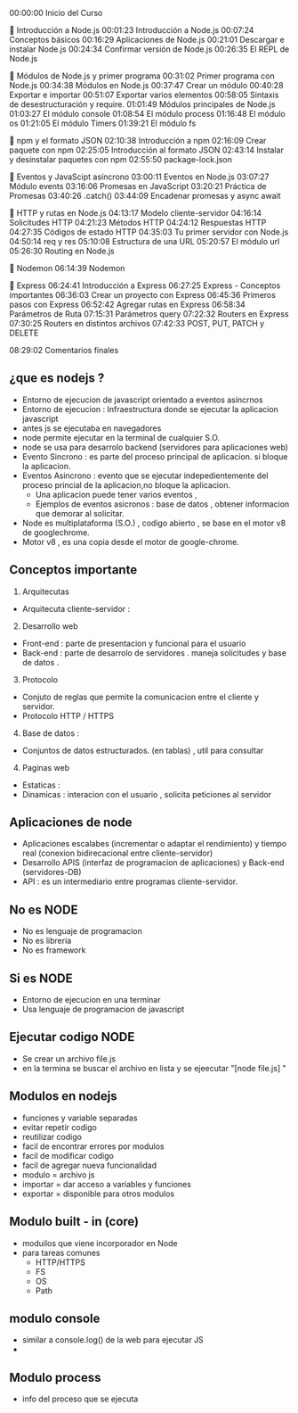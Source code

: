 00:00:00 Inicio del Curso

🔹 Introducción a Node.js
00:01:23 Introducción a Node.js
00:07:24 Conceptos básicos
00:16:29 Aplicaciones de Node.js
00:21:01 Descargar e instalar Node.js
00:24:34 Confirmar versión de Node.js
00:26:35 El REPL de Node.js

🔹 Módulos de Node.js y primer programa
00:31:02 Primer programa con Node.js
00:34:38 Módulos en Node.js
00:37:47 Crear un módulo
00:40:28 Exportar e importar
00:51:07 Exportar varios elementos
00:58:05 Sintaxis de desestructuración y require.
01:01:49 Módulos principales de Node.js
01:03:27 El módulo console
01:08:54 El módulo process
01:16:48 El módulo os
01:21:05 El módulo Timers
01:39:21 El módulo fs

🔹 npm y el formato JSON
02:10:38 Introducción a npm
02:16:09 Crear paquete con npm
02:25:05 Introducción al formato JSON
02:43:14 Instalar y desinstalar paquetes con npm
02:55:50 package-lock.json

🔹 Eventos y JavaScipt asíncrono
03:00:11 Eventos en Node.js
03:07:27 Módulo events
03:16:06 Promesas en JavaScript
03:20:21 Práctica de Promesas
03:40:26 .catch()
03:44:09 Encadenar promesas y async await

🔹 HTTP y rutas en Node.js
04:13:17 Modelo cliente-servidor
04:16:14 Solicitudes HTTP
04:21:23 Métodos HTTP
04:24:12 Respuestas HTTP
04:27:35 Códigos de estado HTTP
04:35:03 Tu primer servidor con Node.js
04:50:14 req y res
05:10:08 Estructura de una URL
05:20:57 El módulo url
05:26:30 Routing en Node.js

🔹 Nodemon
06:14:39 Nodemon

🔹 Express
06:24:41 Introducción a Express
06:27:25 Express - Conceptos importantes
06:36:03 Crear un proyecto con Express
06:45:36 Primeros pasos con Express
06:52:42 Agregar rutas en Express
06:58:34 Parámetros de Ruta
07:15:31 Parámetros query
07:22:32 Routers en Express
07:30:25 Routers en distintos archivos
07:42:33 POST, PUT, PATCH y DELETE

08:29:02 Comentarios finales

## ¿que es nodejs ?

-   Entorno de ejecucion de javascript orientado a eventos asincrnos
-   Entorno de ejecucion : Infraestructura donde se ejecutar la aplicacion javascript
-   antes js se ejecutaba en navegadores
-   node permite ejecutar en la terminal de cualquier S.O.
-   node se usa para desarrolo backend (servidores para aplicaciones web)
-   Evento Sincrono : es parte del proceso principal de aplicacion. si bloque la aplicacion.
-   Eventos Asincrono : evento que se ejecutar indepedientemente del proceso princial de la aplicacion,no bloque la aplicacion.
    -   Una aplicacion puede tener varios eventos ,
    -   Ejemplos de eventos asicronos : base de datos , obtener informacion que demorar al solicitar.
-   Node es multiplataforma (S.O.) , codigo abierto , se base en el motor v8 de googlechrome.
-   Motor v8 , es una copia desde el motor de google-chrome.

## Conceptos importante

1. Arquitecutas

-   Arquitecuta cliente-servidor :

2. Desarrollo web

-   Front-end : parte de presentacion y funcional para el usuario
-   Back-end : parte de desarrolo de servidores . maneja solicitudes y base de datos .

3. Protocolo

-   Conjuto de reglas que permite la comunicacion entre el cliente y servidor.
-   Protocolo HTTP / HTTPS

4. Base de datos :

-   Conjuntos de datos estructurados. (en tablas) , util para consultar

4. Paginas web

-   Estaticas :
-   Dinamicas : interacion con el usuario , solicita peticiones al servidor

## Aplicaciones de node

-   Aplicaciones escalabes (incrementar o adaptar el rendimiento) y tiempo real (conexion bidirecacional entre cliente-servidor)
-   Desarrollo APIS (interfaz de programacion de aplicaciones) y Back-end (servidores-DB)
-   API : es un intermediario entre programas cliente-servidor.

## No es NODE

-   No es lenguaje de programacion
-   No es libreria
-   No es framework

## Si es NODE

-   Entorno de ejecucion en una terminar
-   Usa lenguaje de programacion de javascript

## Ejecutar codigo NODE

-   Se crear un archivo file.js
-   en la termina se buscar el archivo en lista y se ejeecutar "[node file.js] "

## Modulos en nodejs

-   funciones y variable separadas
-   evitar repetir codigo
-   reutilizar codigo
-   facil de encontrar errores por modulos
-   facil de modificar codigo
-   facil de agregar nueva funcionalidad
-   modulo = archivo js
-   importar = dar acceso a variables y funciones
-   exportar = disponible para otros modulos

## Modulo built - in (core)

-   moduilos que viene incorporador en Node
-   para tareas comunes
    -   HTTP/HTTPS
    -   FS
    -   OS
    -   Path

## modulo console

-   similar a console.log() de la web para ejecutar JS
-

## Modulo process

-   info del proceso que se ejecuta
